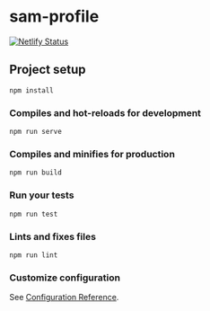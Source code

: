# sam-profile

[![Netlify Status](https://api.netlify.com/api/v1/badges/68a4adcd-9fb8-4d52-baf6-5c532e531118/deploy-status)](https://app.netlify.com/sites/sam-ai/deploys)

## Project setup
```
npm install
```

### Compiles and hot-reloads for development
```
npm run serve
```

### Compiles and minifies for production
```
npm run build
```

### Run your tests
```
npm run test
```

### Lints and fixes files
```
npm run lint
```

### Customize configuration
See [Configuration Reference](https://cli.vuejs.org/config/).
